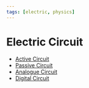 ```yaml
---
tags: [electric, physics]
---
```


# Electric Circuit

- [Active Circuit](202409101455.md)
- [Passive Circuit](202409101456.md)
- [Analogue Circuit](202409101457.md)
- [Digital Circuit](202409101458.md)
